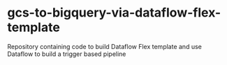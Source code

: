 # gcs-to-bigquery-via-dataflow-flex-template
Repository containing code to build Dataflow Flex template and use Dataflow to build a trigger based pipeline
